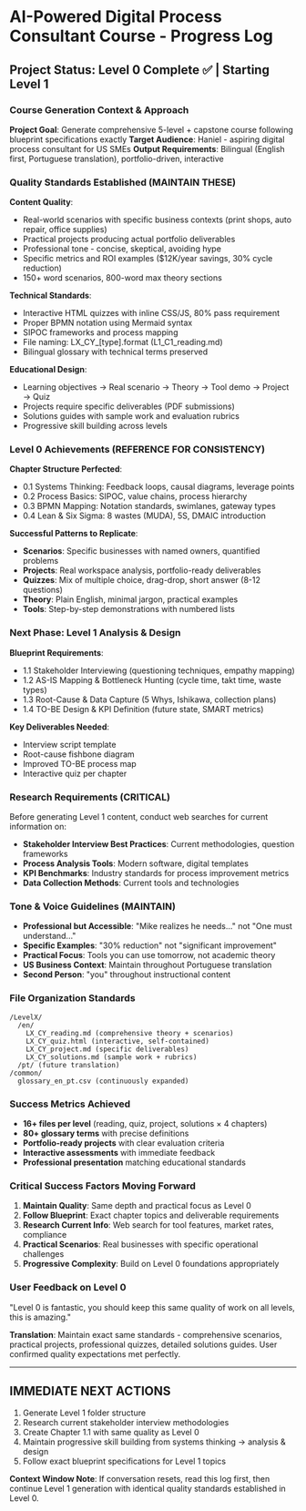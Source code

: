 # AI-Powered Digital Process Consultant Course - Progress Log

## Project Status: Level 0 Complete ✅ | Starting Level 1

### Course Generation Context & Approach

**Project Goal**: Generate comprehensive 5-level + capstone course following blueprint specifications exactly
**Target Audience**: Haniel - aspiring digital process consultant for US SMEs
**Output Requirements**: Bilingual (English first, Portuguese translation), portfolio-driven, interactive

### Quality Standards Established (MAINTAIN THESE)

**Content Quality**:
- Real-world scenarios with specific business contexts (print shops, auto repair, office supplies)
- Practical projects producing actual portfolio deliverables
- Professional tone - concise, skeptical, avoiding hype
- Specific metrics and ROI examples ($12K/year savings, 30% cycle reduction)
- 150+ word scenarios, 800-word max theory sections

**Technical Standards**:
- Interactive HTML quizzes with inline CSS/JS, 80% pass requirement
- Proper BPMN notation using Mermaid syntax
- SIPOC frameworks and process mapping
- File naming: LX_CY_[type].format (L1_C1_reading.md)
- Bilingual glossary with technical terms preserved

**Educational Design**:
- Learning objectives → Real scenario → Theory → Tool demo → Project → Quiz
- Projects require specific deliverables (PDF submissions)
- Solutions guides with sample work and evaluation rubrics
- Progressive skill building across levels

### Level 0 Achievements (REFERENCE FOR CONSISTENCY)

**Chapter Structure Perfected**:
- 0.1 Systems Thinking: Feedback loops, causal diagrams, leverage points
- 0.2 Process Basics: SIPOC, value chains, process hierarchy  
- 0.3 BPMN Mapping: Notation standards, swimlanes, gateway types
- 0.4 Lean & Six Sigma: 8 wastes (MUDA), 5S, DMAIC introduction

**Successful Patterns to Replicate**:
- **Scenarios**: Specific businesses with named owners, quantified problems
- **Projects**: Real workspace analysis, portfolio-ready deliverables
- **Quizzes**: Mix of multiple choice, drag-drop, short answer (8-12 questions)
- **Theory**: Plain English, minimal jargon, practical examples
- **Tools**: Step-by-step demonstrations with numbered lists

### Next Phase: Level 1 Analysis & Design

**Blueprint Requirements**:
- 1.1 Stakeholder Interviewing (questioning techniques, empathy mapping)
- 1.2 AS-IS Mapping & Bottleneck Hunting (cycle time, takt time, waste types)
- 1.3 Root-Cause & Data Capture (5 Whys, Ishikawa, collection plans)  
- 1.4 TO-BE Design & KPI Definition (future state, SMART metrics)

**Key Deliverables Needed**:
- Interview script template
- Root-cause fishbone diagram
- Improved TO-BE process map
- Interactive quiz per chapter

### Research Requirements (CRITICAL)

Before generating Level 1 content, conduct web searches for current information on:
- **Stakeholder Interview Best Practices**: Current methodologies, question frameworks
- **Process Analysis Tools**: Modern software, digital templates
- **KPI Benchmarks**: Industry standards for process improvement metrics
- **Data Collection Methods**: Current tools and technologies

### Tone & Voice Guidelines (MAINTAIN)

- **Professional but Accessible**: "Mike realizes he needs..." not "One must understand..."
- **Specific Examples**: "30% reduction" not "significant improvement"  
- **Practical Focus**: Tools you can use tomorrow, not academic theory
- **US Business Context**: Maintain throughout Portuguese translation
- **Second Person**: "you" throughout instructional content

### File Organization Standards

```
/LevelX/
  /en/
    LX_CY_reading.md (comprehensive theory + scenarios)
    LX_CY_quiz.html (interactive, self-contained)
    LX_CY_project.md (specific deliverables)
    LX_CY_solutions.md (sample work + rubrics)
  /pt/ (future translation)
/common/
  glossary_en_pt.csv (continuously expanded)
```

### Success Metrics Achieved

- **16+ files per level** (reading, quiz, project, solutions × 4 chapters)
- **80+ glossary terms** with precise definitions
- **Portfolio-ready projects** with clear evaluation criteria
- **Interactive assessments** with immediate feedback
- **Professional presentation** matching educational standards

### Critical Success Factors Moving Forward

1. **Maintain Quality**: Same depth and practical focus as Level 0
2. **Follow Blueprint**: Exact chapter topics and deliverable requirements
3. **Research Current Info**: Web search for tool features, market rates, compliance
4. **Practical Scenarios**: Real businesses with specific operational challenges
5. **Progressive Complexity**: Build on Level 0 foundations appropriately

### User Feedback on Level 0

"Level 0 is fantastic, you should keep this same quality of work on all levels, this is amazing."

**Translation**: Maintain exact same standards - comprehensive scenarios, practical projects, professional quizzes, detailed solutions guides. User confirmed quality expectations met perfectly.

---

## IMMEDIATE NEXT ACTIONS

1. Generate Level 1 folder structure
2. Research current stakeholder interview methodologies  
3. Create Chapter 1.1 with same quality as Level 0
4. Maintain progressive skill building from systems thinking → analysis & design
5. Follow exact blueprint specifications for Level 1 topics

**Context Window Note**: If conversation resets, read this log first, then continue Level 1 generation with identical quality standards established in Level 0.